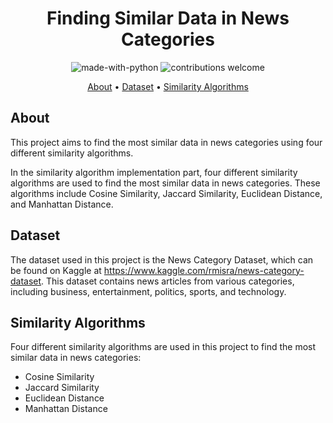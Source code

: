 <h1 align="center">Finding Similar Data in News Categories</h1>

<p align="center">
  <img src="https://img.shields.io/badge/Made%20with-Python-1f425f.svg" alt="made-with-python">
  <img src="https://img.shields.io/badge/contributions-welcome-brightgreen.svg?style=flat" alt="contributions welcome">
</p>

<p align="center">
  <a href="#about">About</a> •
  <a href="#dataset">Dataset</a> •
  <a href="#similarity-algorithms">Similarity Algorithms</a> 
</p>

## About
This project aims to find the most similar data in news categories using four different similarity algorithms. 

In the similarity algorithm implementation part, four different similarity algorithms are used to find the most similar data in news categories. These algorithms include Cosine Similarity, Jaccard Similarity, Euclidean Distance, and Manhattan Distance.


## Dataset
The dataset used in this project is the News Category Dataset, which can be found on Kaggle at https://www.kaggle.com/rmisra/news-category-dataset. This dataset contains news articles from various categories, including business, entertainment, politics, sports, and technology.

## Similarity Algorithms
Four different similarity algorithms are used in this project to find the most similar data in news categories:

* Cosine Similarity
* Jaccard Similarity
* Euclidean Distance
* Manhattan Distance
 
